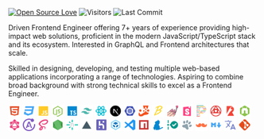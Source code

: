 [![Open Source Love](https://badges.frapsoft.com/os/v2/open-source.svg?v=103)](https://github.com/createdbymahmood)
<img alt="Visitors" src="https://komarev.com/ghpvc/?username=createdbymahmood&style=flat&labelColor=black&logo=github&label=PROFILE+VIEWS&color=29bf12"/>
<img alt="Last Commit" src="https://img.shields.io/github/last-commit/createdbymahmood/createdbymahmood?logo=markdown&label=LAST+UPDATE&color=29bf12&style=flat">


Driven Frontend Engineer offering 7+ years of experience providing high-impact web solutions, proficient in the modern JavaScript/TypeScript stack and its ecosystem. Interested in GraphQL and Frontend architectures that scale.

Skilled in designing, developing, and testing multiple web-based applications incorporating a range of technologies.
Aspiring to combine broad background with strong technical skills to excel as a Frontend Engineer.

<p align="left">

<img  src="https://raw.githubusercontent.com/PKief/vscode-material-icon-theme/main/icons/html.svg"  alt="html"  width="25"  height="25"  />

<img  src="https://raw.githubusercontent.com/PKief/vscode-material-icon-theme/main/icons/css.svg"  alt="css"  width="25"  height="25"  />

<img  src="https://raw.githubusercontent.com/PKief/vscode-material-icon-theme/main/icons/javascript.svg"  alt="javascript"  width="25"  height="25"  />

<img  src="https://raw.githubusercontent.com/PKief/vscode-material-icon-theme/main/icons/nodejs.svg"  alt="node-js"  width="25"  height="25"  />

<img  src="https://raw.githubusercontent.com/PKief/vscode-material-icon-theme/main/icons/typescript.svg"  alt="typescript"  width="25"  height="25"  />

<img  src="https://raw.githubusercontent.com/PKief/vscode-material-icon-theme/main/icons/tailwindcss.svg"  alt="tailwindcss"  width="25"  height="25"  />

<img  src="https://raw.githubusercontent.com/PKief/vscode-material-icon-theme/main/icons/react.svg"  alt="react"  width="25"  height="25"  />

<img  src="https://raw.githubusercontent.com/vscode-icons/vscode-icons/master/icons/file_type_light_next.svg"  alt="next js"  width="25"  height="25"  />

<img  src="https://raw.githubusercontent.com/PKief/vscode-material-icon-theme/main/icons/eslint.svg"  alt="eslint"  width="25"  height="25"  />

<img  src="https://raw.githubusercontent.com/PKief/vscode-material-icon-theme/main/icons/jest.svg"  alt="jest"  width="25"  height="25"  />

<img  src="https://raw.githubusercontent.com/PKief/vscode-material-icon-theme/main/icons/babel.svg"  alt="babel"  width="25"  height="25"  />

<img  src="https://raw.githubusercontent.com/vscode-icons/vscode-icons/master/icons/file_type_styled.svg"  alt="styled components"  width="25"  height="25"  />

<img  src="https://raw.githubusercontent.com/PKief/vscode-material-icon-theme/main/icons/storybook.svg"  alt="storybook"  width="25"  height="25"  />

<img  src="https://raw.githubusercontent.com/PKief/vscode-material-icon-theme/main/icons/prettier.svg"  alt="prettier"  width="25"  height="25"  />

<img  src="https://raw.githubusercontent.com/PKief/vscode-material-icon-theme/main/icons/postcss.svg"  alt="postcss"  width="25"  height="25"  />

<img  src="https://raw.githubusercontent.com/PKief/vscode-material-icon-theme/main/icons/rollup.svg"  alt="rollup"  width="25"  height="25"  />

<img  src="https://raw.githubusercontent.com/PKief/vscode-material-icon-theme/main/icons/nodemon.svg"  alt="nodemon"  width="25"  height="25"  />

<img  src="https://raw.githubusercontent.com/PKief/vscode-material-icon-theme/main/icons/graphql.svg"  alt="graphql"  width="25"  height="25"  />

<img  src="https://raw.githubusercontent.com/PKief/vscode-material-icon-theme/main/icons/apollo.svg"  alt="apollo"  width="25"  height="25"  />

<img  src="https://raw.githubusercontent.com/PKief/vscode-material-icon-theme/main/icons/sass.svg"  alt="sass"  width="25"  height="25"  />

<img  src="https://raw.githubusercontent.com/PKief/vscode-material-icon-theme/main/icons/nodejs_alt.svg"  alt="nodejs"  width="25"  height="25"  />

<img  src="https://raw.githubusercontent.com/PKief/vscode-material-icon-theme/main/icons/netlify.svg"  alt="netlify"  width="25"  height="25"  />

<img  src="https://raw.githubusercontent.com/PKief/vscode-material-icon-theme/main/icons/vercel_light.svg"  alt="netlify"  width="25"  height="25"  />

<img  src="https://raw.githubusercontent.com/PKief/vscode-material-icon-theme/main/icons/heroku.svg"  alt="heroku"  width="25"  height="25"  />

<img  src="https://raw.githubusercontent.com/PKief/vscode-material-icon-theme/main/icons/webpack.svg"  alt="webpack"  width="25"  height="25"  />

<img  src="https://raw.githubusercontent.com/PKief/vscode-material-icon-theme/main/icons/vscode.svg"  alt="vscode"  width="25"  height="25"  />

<img  src="https://raw.githubusercontent.com/PKief/vscode-material-icon-theme/main/icons/npm.svg"  alt="npm"  width="25"  height="25"  />

<img  src="https://raw.githubusercontent.com/PKief/vscode-material-icon-theme/main/icons/yarn.svg"  alt="heroku"  width="25"  height="25"  />

<img  src="https://raw.githubusercontent.com/PKief/vscode-material-icon-theme/main/icons/commitlint.svg"  alt="commitlint"  width="25"  height="25"  />

<img  src="https://raw.githubusercontent.com/PKief/vscode-material-icon-theme/main/icons/husky.svg"  alt="husky"  width="25"  height="25"  />

<img  src="https://raw.githubusercontent.com/PKief/vscode-material-icon-theme/main/icons/handlebars.svg"  alt="handlebars"  width="25"  height="25"  />

<img  src="https://raw.githubusercontent.com/PKief/vscode-material-icon-theme/main/icons/markdown.svg"  alt="markdown"  width="25"  height="25"  />

<img  src="https://raw.githubusercontent.com/PKief/vscode-material-icon-theme/main/icons/i18n.svg"  alt="i18n"  width="25"  height="25"  />

<img  src="https://raw.githubusercontent.com/PKief/vscode-material-icon-theme/main/icons/git.svg"  alt="github"  width="25"  height="25"  />
</p>
